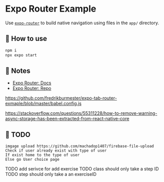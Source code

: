 # Expo Router Example

Use [`expo-router`](https://expo.github.io/router) to build native navigation using files in the `app/` directory.

## 🚀 How to use

```sh
npm i
npx expo start
```

## 📝 Notes

- [Expo Router: Docs](https://expo.github.io/router)
- [Expo Router: Repo](https://github.com/expo/router)

https://github.com/fredrikburmester/expo-tab-router-exmaple/blob/master/babel.config.js

https://stackoverflow.com/questions/55311228/how-to-remove-warning-async-storage-has-been-extracted-from-react-native-core

## 📝 TODO
```
imgage upload https://github.com/machadop1407/firebase-file-upload
Check if user already exist with type of user 
If exist home to the type of user
Else go User choice page
```
TODO add serivce for add exercise
TODO class should only take a step ID
TODO step should only take a an exerciseID